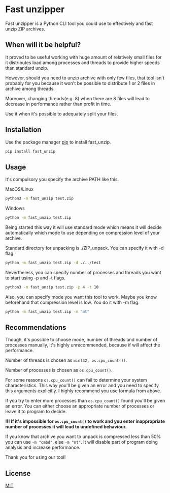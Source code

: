 # Fast unzipper

Fast unzipper is a Python CLI tool you could use to effectively and fast unzip ZIP archives.

## When will it be helpful?

It proved to be useful working with huge amount of relatively small files for it distributes load among processes and threads to provide higher speeds than standard unzip.

However, should you need to unzip archive with only few files, that tool isn't probably for you because it won't be possible to distribute 1 or 2 files in archive among threads.

Moreover, changing threads(e.g. 8) when there are 8 files will lead to decrease in performance rather than profit in time.

Use it when it's possible to adequately split your files.


## Installation

Use the package manager [pip](https://pip.pypa.io/en/stable/) to install fast_unzip.

```bash
pip install fast_unzip
```

## Usage
It's compulsory you specify the archive PATH like this.

MacOS/Linux
```bash
python3 -m fast_unzip test.zip
```
Windows
```bash
python -m fast_unzip test.zip
```
Being started this way it will use standard mode which means it will decide automatically which mode to use depending on compression level of your archive.

Standard directory for unpacking is ./ZIP_unpack.
You can specify it with -d flag.
```bash
python -m fast_unzip test.zip -d ./../test
```

Nevertheless, you can specify number of processes and threads you want to start using -p and -t flags.
```bash
python3 -m fast_unzip test.zip -p 4 -t 10
```
Also, you can specify mode you want this tool to work. Maybe you know beforehand that compression level is low. You do it with -m flag.
```bash
python -m fast_unzip test.zip -m "mt"
```
## Recommendations
Though, it's possible to choose mode, number of threads and number of processes manually, it's highly unrecommended, because if will affect the performance.

Number of threads is chosen as `min(32, os.cpu_count())`.

Number of processes is chosen as `os.cpu_count()`.

For some reasons `os.cpu_count()` can fail to determine your system characteristics. This way you'll be given an error and you need to specify this arguments explicitly. I highly recommend you use formula from above.

If you try to enter more processes than `os.cpu_count()`
found you'll be given an error. You can either choose an appropriate number of processes or leave it to program to decide.

**!!! If it's impossible for `os.cpu_count()` to work and you enter inappropriate number of processes it will lead to undefined behaviour.**

If you know that archive you want to unpack is compressed less than 50% you can use `-m "cmbd"`, else `-m "mt"`. It will disable part of program doing analysis and increase performance.

Thank you for using our tool!

## License

[MIT](https://choosealicense.com/licenses/mit/)
